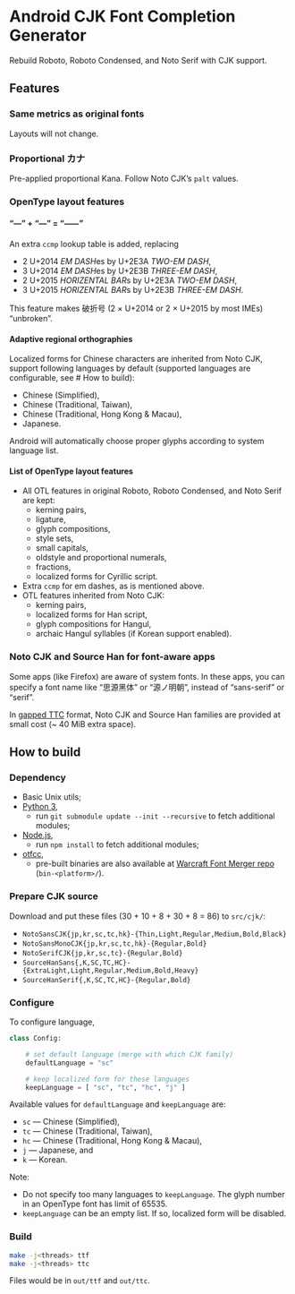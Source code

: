 # Android CJK Font Completion Generator

Rebuild Roboto, Roboto Condensed, and Noto Serif with CJK support.

## Features

### Same metrics as original fonts

Layouts will not change.

### Proportional カナ

Pre-applied proportional Kana. Follow Noto CJK’s `palt` values.

### OpenType layout features

#### “—” + “—” = “⸺”

An extra `ccmp` lookup table is added, replacing
+ 2 U+2014 _EM DASH_<span/>es by U+2E3A _TWO-EM DASH_,
+ 3 U+2014 _EM DASH_<span/>es by U+2E3B _THREE-EM DASH_,
+ 2 U+2015 _HORIZENTAL BAR_<span/>s by U+2E3A _TWO-EM DASH_,
+ 3 U+2015 _HORIZENTAL BAR_<span/>s by U+2E3B _THREE-EM DASH_.

This feature makes 破折号 (2 × U+2014 or 2 × U+2015 by most IMEs) “unbroken”.

#### Adaptive regional orthographies

Localized forms for Chinese characters are inherited from Noto CJK, support following languages by default (supported languages are configurable, see # How to build):
+ Chinese (Simplified),
+ Chinese (Traditional, Taiwan),
+ Chinese (Traditional, Hong Kong & Macau),
+ Japanese.

Android will automatically choose proper glyphs according to system language list.

#### List of OpenType layout features

+ All OTL features in original Roboto, Roboto Condensed, and Noto Serif are kept:
  + kerning pairs,
  + ligature,
  + glyph compositions,
  + style sets,
  + small capitals,
  + oldstyle and proportional numerals,
  + fractions,
  + localized forms for Cyrillic script.
+ Extra `ccmp` for em dashes, as is mentioned above.
+ OTL features inherited from Noto CJK:
  + kerning pairs,
  + localized forms for Han script,
  + glyph compositions for Hangul,
  + archaic Hangul syllables (if Korean support enabled).

### Noto CJK and Source Han for font-aware apps

Some apps (like Firefox) are aware of system fonts. In these apps, you can specify a font name like “思源黑体” or “源ノ明朝”, instead of “sans-serif” or “serif”.

In [gapped TTC](https://github.com/caryll/otfcc-ttcize#options) format, Noto CJK and Source Han families are provided at small cost (~ 40 MiB extra space).

## How to build

### Dependency

+ Basic Unix utils;
+ [Python 3](https://www.python.org/),
  + run `git submodule update --init --recursive` to fetch additional modules;
+ [Node.js](https://nodejs.org/),
  + run `npm install` to fetch additional modules;
+ [otfcc](https://github.com/caryll/otfcc),
  + pre-built binaries are also available at [Warcraft Font Merger repo](https://github.com/nowar-fonts/Warcraft-Font-Merger) (`bin-<platform>/`).

### Prepare CJK source

Download and put these files (30 + 10 + 8 + 30 + 8 = 86) to `src/cjk/`:
+ `NotoSansCJK{jp,kr,sc,tc,hk}-{Thin,Light,Regular,Medium,Bold,Black}`
+ `NotoSansMonoCJK{jp,kr,sc,tc,hk}-{Regular,Bold}`
+ `NotoSerifCJK{jp,kr,sc,tc}-{Regular,Bold}`
+ `SourceHanSans{,K,SC,TC,HC}-{ExtraLight,Light,Regular,Medium,Bold,Heavy}`
+ `SourceHanSerif{,K,SC,TC,HC}-{Regular,Bold}`

### Configure

To configure language,

```python
class Config:

    # set default language (merge with which CJK family)
    defaultLanguage = "sc"

    # keep localized form for these languages
    keepLanguage = [ "sc", "tc", "hc", "j" ]
```

Available values for `defaultLanguage` and `keepLanguage` are:
+ `sc` — Chinese (Simplified),
+ `tc` — Chinese (Traditional, Taiwan),
+ `hc` — Chinese (Traditional, Hong Kong & Macau),
+ `j` — Japanese, and
+ `k` — Korean.

Note:
+ Do not specify too many languages to `keepLanguage`. The glyph number in an OpenType font has limit of 65535.
+ `keepLanguage` can be an empty list. If so, localized form will be disabled.

### Build

```bash
make -j<threads> ttf
make -j<threads> ttc
```

Files would be in `out/ttf` and `out/ttc`.
